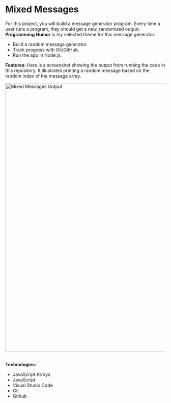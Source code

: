 # Mixed Messages 
For this project, you will build a message generator program. Every time a user runs a program, they should get a new, randomized output. **Programming Humor** is my selected theme for this message generator.  
-  Build a random message generator.
- Track progress with Git/GitHub.
- Run the app in Node.js.

**Features:** Here is a screenshot showing the output from running the code in this repository. It illustrates printing a random message based on the random index of the message array. 

<img width="842" alt="Mixed Messages Output" src="https://github.com/user-attachments/assets/7fd7fbbd-623a-4da0-9ad2-31bf5808f88a">

<br>
<br>
 
**Technologies:** 
+ JavaScript Arrays 
+ JavaScript 
+ Visual Studio Code 
+ Git 
+ Github
